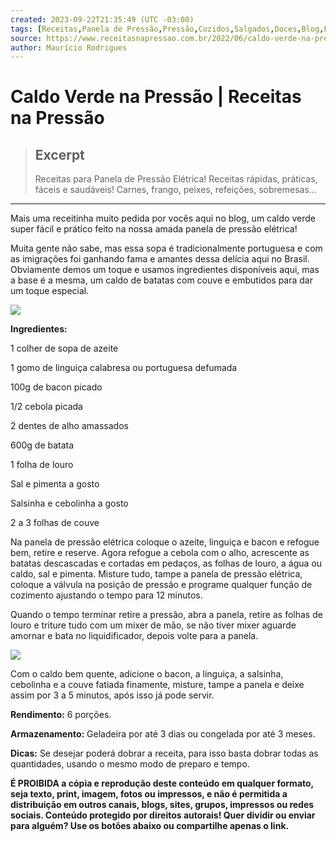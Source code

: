 ```yaml
---
created: 2023-09-22T21:35:49 (UTC -03:00)
tags: [Receitas,Panela de Pressão,Pressão,Cozidos,Salgados,Doces,Blog,Fácil,Rápido]
source: https://www.receitasnapressao.com.br/2022/06/caldo-verde-na-pressao.html
author: Maurício Rodrigues
---
```


# Caldo Verde na Pressão | Receitas na Pressão

> ## Excerpt
> Receitas para Panela de Pressão Elétrica! Receitas rápidas, práticas, fáceis e saudáveis! Carnes, frango, peixes, refeições, sobremesas...

---
Mais uma receitinha muito pedida por vocês aqui no blog, um caldo verde super fácil e prático feito na nossa amada panela de pressão elétrica!

Muita gente não sabe, mas essa sopa é tradicionalmente portuguesa e com as imigrações foi ganhando fama e amantes dessa delícia aqui no Brasil. Obviamente demos um toque e usamos ingredientes disponíveis aqui, mas a base é a mesma, um caldo de batatas com couve e embutidos para dar um toque especial.

[![](https://blogger.googleusercontent.com/img/b/R29vZ2xl/AVvXsEjc-Q1x8q0Kd1Efj1rYgej2rdrX4UTisObmYktOu7Ijqj0EAWHwPM5LQu6mpQDz2Z5PuQgsIb84a7y6k0eAj1B4SCPmVuPZGv3i7NR7JnGsRUliJKV2DCeXIz8-KStRP8OELk4N_31Ggu2oakIjpl7xhRHq4OKyXG5oRRET-0ud6YWwDkc-wktty70w/w640-h640/Caldo%20Verde%20na%20Panela%20de%20Press%C3%A3o%20El%C3%A9trica.jpg)](https://blogger.googleusercontent.com/img/b/R29vZ2xl/AVvXsEjc-Q1x8q0Kd1Efj1rYgej2rdrX4UTisObmYktOu7Ijqj0EAWHwPM5LQu6mpQDz2Z5PuQgsIb84a7y6k0eAj1B4SCPmVuPZGv3i7NR7JnGsRUliJKV2DCeXIz8-KStRP8OELk4N_31Ggu2oakIjpl7xhRHq4OKyXG5oRRET-0ud6YWwDkc-wktty70w/s1024/Caldo%20Verde%20na%20Panela%20de%20Press%C3%A3o%20El%C3%A9trica.jpg)

**Ingredientes:**

1 colher de sopa de azeite

1 gomo de linguiça calabresa ou portuguesa defumada

100g de bacon picado

1/2 cebola picada

2 dentes de alho amassados

600g de batata

1 folha de louro

Sal e pimenta a gosto

Salsinha e cebolinha a gosto

2 a 3 folhas de couve

Na panela de pressão elétrica coloque o azeite, linguiça e bacon e refogue bem, retire e reserve. Agora refogue a cebola com o alho, acrescente as batatas descascadas e cortadas em pedaços, as folhas de louro, a água ou caldo, sal e pimenta. Misture tudo, tampe a panela de pressão elétrica, coloque a válvula na posição de pressão e programe qualquer função de cozimento ajustando o tempo para 12 minutos.

Quando o tempo terminar retire a pressão, abra a panela, retire as folhas de louro e triture tudo com um mixer de mão, se não tiver mixer aguarde amornar e bata no liquidificador, depois volte para a panela.

[![](https://blogger.googleusercontent.com/img/b/R29vZ2xl/AVvXsEh3aQVBC9-NiSJkwXWmMJqWrzyzMkAU5Kegm1L_MFWO4fa_nXmuJPKm_SqIMNbQu_Nm2P6DsMMxMOr-oKao-JQk23tnG1N0pQPjWynmsTRj5GpyM1Ru1gz4nZCLOS88BOGDO8CWdQ2JOWQrniSlHOqunJ6jqOvXHw8JIx-rBxSad_4zKewqmXJdis4E/w640-h214/Caldo%20Verde%20na%20Panela%20de%20Press%C3%A3o%20El%C3%A9trica%20-%20Preparo.jpg)](https://blogger.googleusercontent.com/img/b/R29vZ2xl/AVvXsEh3aQVBC9-NiSJkwXWmMJqWrzyzMkAU5Kegm1L_MFWO4fa_nXmuJPKm_SqIMNbQu_Nm2P6DsMMxMOr-oKao-JQk23tnG1N0pQPjWynmsTRj5GpyM1Ru1gz4nZCLOS88BOGDO8CWdQ2JOWQrniSlHOqunJ6jqOvXHw8JIx-rBxSad_4zKewqmXJdis4E/s1200/Caldo%20Verde%20na%20Panela%20de%20Press%C3%A3o%20El%C3%A9trica%20-%20Preparo.jpg)

Com o caldo bem quente, adicione o bacon, a linguiça, a salsinha, cebolinha e a couve fatiada finamente, misture, tampe a panela e deixe assim por 3 a 5 minutos, após isso já pode servir.

**Rendimento:** 6 porções.

**Armazenamento:** Geladeira por até 3 dias ou congelada por até 3 meses.

**Dicas:** Se desejar poderá dobrar a receita, para isso basta dobrar todas as quantidades, usando o mesmo modo de preparo e tempo.

**É PROIBIDA a cópia e reprodução deste conteúdo em qualquer formato, seja texto, print, imagem, fotos ou impressos, e não é permitida a distribuição em outros canais, blogs, sites, grupos, impressos ou redes sociais. Conteúdo protegido por direitos autorais! Quer dividir ou enviar para alguém? Use os botões abaixo ou compartilhe apenas o link.**
